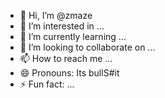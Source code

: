 - 👋 Hi, I’m @zmaze
- 👀 I’m interested in ...
- 🌱 I’m currently learning ...
- 💞️ I’m looking to collaborate on ...
- 📫 How to reach me ...
- 😄 Pronouns: Its bullS#it
- ⚡ Fun fact: ...

<!---
zmaze/zmaze is a ✨ special ✨ repository because its `README.md` (this file) appears on your GitHub profile.
You can click the Preview link to take a look at your changes.
--->
